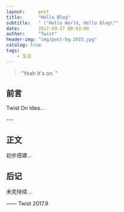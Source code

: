 ```yaml
---
layout:     post
title:      "Hello Blog"
subtitle:   " \"Hello World, Hello Blog\""
date:       2017-09-27 00:03:00
author:     "Twist"
header-img: "img/post-bg-2015.jpg"
catalog: true
tags:
    - 生活
---
```


> “Yeah It's on. ”


## 前言

Twist On Idea...


<p id = "build"></p>
---

## 正文

初步搭建...


## 后记

未完待续...

—— Twist 2017.9
